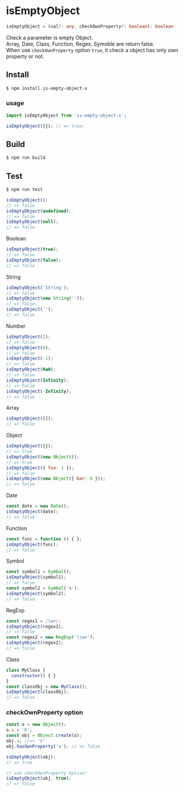 # isEmptyObject

```typescript
isEmptyObject = (val?: any, checkOwnProperty?: boolean): boolean
```
Check a parameter is empty Object.  
Array, Date, Class, Function, Regex, Symoble are return false.  
When use `checkOwnProperty` option `true`, it check a object has only own property or not.

## Install

```sh
$ npm install is-empty-object-x
```

### usage

```js
import isEmptyObject from 'is-empty-object-x';

isEmptyObject({}); // => true;
```

## Build

```sh
$ npm run build
```

## Test

```sh
$ npm run test
```

```js
isEmptyObject();
// => false
isEmptyObject(undefined);
// => false
isEmptyObject(null);
// => false
```

Boolean
```js
isEmptyObject(true);
// => false
isEmptyObject(false);
// => false
```

String
```js
isEmptyObject('String');
// => false
isEmptyObject(new String(''));
// => false;
isEmptyObject('');
// => false
```

Number
```js
isEmptyObject(1);
// => false
isEmptyObject(0);
// => false
isEmptyObject(-1);
// => false
isEmptyObject(NaN);
// => false
isEmptyObject(Infinity);
// => false
isEmptyObject(-Infinity);
// => false
```

Array
```js
isEmptyObject([]);
// => false
```

Object
```js
isEmptyObject({});
// => true
isEmptyObject(new Object());
// => true
isEmptyObject({ foo: 1 });
// => false
isEmptyObject(new Object({ bar: 0 }));
// => false
```

Date
```js
const date = new Date();
isEmptyObject(date);
// => false
```

Function
```js
const func = function () { };
isEmptyObject(func);
// => false
```

Symbol
```js
const symbol1 = Symbol();
isEmptyObject(symbol1);
// => false
const symbol2 = Symbol('a');
isEmptyObject(symbol2);
// => false
```

RegExp
```js
const regex1 = /\w+/;
isEmptyObject(regex1);
// => false
const regex2 = new RegExp('\\w+');
isEmptyObject(regex2);
// => false
```

Class
```js
class MyClass {
  constructor() { }
}
const classObj = new MyClass();
isEmptyObject(classObj);
// => false
```

### checkOwnProperty option

```js
const o = new Object();
o.a = 'b';
const obj = Object.create(o);
obj.a; //=> 'b'
obj.hasOwnProperty('a'); // => false

isEmptyObject(obj);
// => true

// use checkOwnProperty Option!
isEmptyObject(obj, true);
// => false
```
